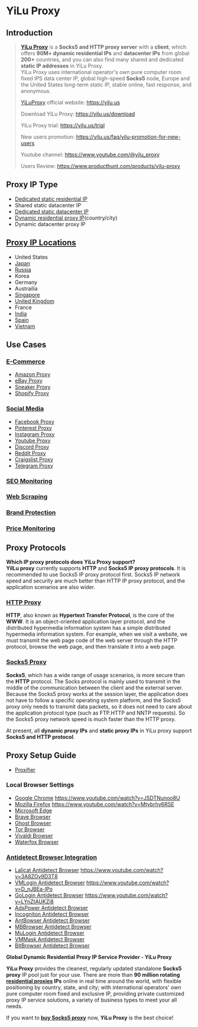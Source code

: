 # YiLu Proxy
## Introduction ##
> 
> **[YiLu Proxy](https://yilu.us)** is a **Socks5 and HTTP proxy server** with a **client**, which offers **90M+ dynamic residential IPs** and **datacenter IPs** from global **200+** countries, and you can also find many shared and dedicated **static IP addresses** in YiLu Proxy.  
> YiLu Proxy uses international operator's own pure computer room fixed IPS data center IP, global high-speed **Socks5** node, Europe and the United States long-term static IP, stable online, fast response, and anonymous.
> 
> [YiLuProxy](https://www.yiluproxy.org) official website: https://yilu.us
> 
> Download YiLu Proxy: https://yilu.us/download
> 
> YiLu Proxy trial: https://yilu.us/trial
> 
> New users promotion: https://yilu.us/faq/yilu-promotion-for-new-users
> 
> Youtube channel: https://www.youtube.com/@yilu_proxy
> 
> Users Review: https://www.producthunt.com/products/yilu-proxy

## Proxy IP Type ##
- [Dedicated static residential IP](https://yilu.us/static-dedicated-ip)
- Shared static datacenter IP
- [Dedicated static datacenter IP](https://yilu.us/static-dedicated-ip)
- [Dynamic residential proxy IP](https://yilu.us/rotating-residential-ip)(country/city)
- Dynamic datacenter proxy IP
  
## [Proxy IP Locations](https://yilu.us/countries) ##
- United States
- [Japan](https://yilu.us/countries/japan-proxy)
- [Russia](https://yilu.us/countries/russian-proxy)
- Korea
- Germany
- Austrailia
- [Singapore](https://yilu.us/countries/singapore-proxy)
- [United Kingdom](https://yilu.us/countries/uk-proxy)
- France
- [India](https://yilu.us/countries/indian-proxy)
- [Spain](https://yilu.us/countries/Spanish-proxy)
- [Vietnam](https://yilu.us/countries/vietnam-proxy)

## Use Cases ##
### [E-Commerce](https://yilu.us/use-cases/e-commerce-proxy) ###
- [Amazon Proxy](https://yilu.us/use-cases/amazon-proxy)
- [eBay Proxy](https://yilu.us/use-cases/ebay-proxy)
- [Sneaker Proxy](https://yilu.us/use-cases/sneaker-proxy)
- [Shopify Proxy](https://yilu.us/use-cases/shopify-proxy)
### [Social Media](https://yilu.us/use-cases/social-media) ###
- [Facebook Proxy](https://yilu.us/use-cases/facebook-proxy)
- [Pinterest Proxy](https://yilu.us/use-cases/pinterest-proxy)
- [Instagram Proxy](https://yilu.us/use-cases/instagram-proxy)
- [Youtube Proxy](https://yilu.us/use-cases/youtube-proxy)
- [Discord Proxy](https://yilu.us/use-cases/discord-proxy)
- [Reddit Proxy](https://yilu.us/use-cases/reddit-proxy)
- [Craigslist Proxy](https://yilu.us/use-cases/craigslist-proxy)
- [Telegram Proxy](https://yilu.us/use-cases/telegram-proxy)
### [SEO Monitoring](https://yilu.us/use-cases/seo-monitoring) ###
### [Web Scraping](https://yilu.us/use-cases/web-scraping) ###
### [Brand Protection](https://yilu.us/use-cases/brand-protection) ###
### [Price Monitoring](https://yilu.us/use-cases/price-monitoring) ###

## Proxy Protocols ##
**Which IP proxy protocols does YiLu Proxy support?**  
**YilLu proxy** currently supports **HTTP** and **Socks5 IP proxy protocols**. It is recommended to use Socks5 IP proxy protocol first. Socks5 IP network speed and security are much better than HTTP IP proxy protocol, and the application scenarios are also wider. 
### [HTTP Proxy](https://yilu.us/proxies/http-socks-proxy-difference) ###
**HTTP**, also known as **Hypertext Transfer Protocol**, is the core of the **WWW**. It is an object-oriented application layer protocol, and the distributed hypermedia information system has a simple distributed hypermedia information system. For example, when we visit a website, we must transmit the web page code of the web server through the HTTP protocol, browse the web page, and then translate it into a web page.

### [Socks5 Proxy](https://yilu.us) ###  
**Socks5**, which has a wide range of usage scenarios, is more secure than the **HTTP** protocol. The Socks protocol is mainly used to transmit in the middle of the communication between the client and the external server. Because the Socks5 proxy works at the session layer, the application does not have to follow a specific operating system platform, and the Socks5 proxy only needs to transmit data packets, so it does not need to care about the application protocol type (such as FTP.HTTP and NNTP requests). So the Socks5 proxy network speed is much faster than the HTTP proxy. 

At present, all **dynamic proxy IPs** and **static proxy IPs** in YiLu proxy support **Socks5 and HTTP protocol**.

## Proxy Setup Guide ##
- [Proxifier](https://www.youtube.com/watch?v=ETc9byXCkQQ)


### Local Browser Settings ###
- [Google Chrome](https://yilu.us/configuration/use-yilu-proxy-in-google-chrome-browser) https://www.youtube.com/watch?v=JSDTNunoo8U
- [Mozilla Firefox](https://yilu.us/configuration/chrome-proxy-setting-in-yilu-proxy) https://www.youtube.com/watch?v=Mtybrhy6RSE
- [Microsoft Edge](https://yilu.us/configuration/chrome-proxy-setting-in-yilu-proxy)
- [Brave Browser](https://www.youtube.com/watch?v=LC4qfY5AaD0)
- [Ghost Browser](https://www.youtube.com/watch?v=p0Lp_2otNUo)
- [Tor Browser](https://www.youtube.com/watch?v=Q87t-myRN8E)
- [Vivaldi Browser](https://www.youtube.com/watch?v=pNKzeyzox8g)
- [Waterfox Browser](https://www.youtube.com/watch?v=KFw-4RkgKWM)


### [Antidetect Browser Integration](https://yilu.us/integration) ###
- [Lalicat Antidetect Browser](https://yilu.us/integration/yilu-proxy-used-with-lalicat-browser) https://www.youtube.com/watch?v=3A8ZOv9D3T8
- [VMLogin Antidetect Browser](https://yilu.us/integration/yilu-proxy-integrate-with-vmlogin-browser) https://www.youtube.com/watch?v=D_nJBEa-lPo
- [GoLogin Antidetect Browser](https://yilu.us/integration/yilu-proxy-integrate-with-vmlogin-browser) https://www.youtube.com/watch?v=LYnZtAUKZi8
- [AdsPower Antidetect Browser](https://www.youtube.com/watch?v=q8zo6ap2ny8)
- [Incogniton Antidetect Browser](https://www.youtube.com/watch?v=JQ_jq5vgiSs)
- [AntBowser Antidetect Browser](https://www.youtube.com/watch?v=KcxU2CPNAXU)
- [MBBrowser Antidetect Browser](https://www.youtube.com/watch?v=D84uJP-WgFQ)
- [MuLogin Antidetect Browser](https://www.youtube.com/watch?v=tXnEZrMqUNk)
- [VMMask Antidetect Browser](https://www.youtube.com/watch?v=8zBLaKNKDHM)
- [BitBrowser Antidetect Browser](https://www.youtube.com/watch?v=Fg-_7i5yz1E)

**Global Dynamic Residential Proxy IP Service Provider - YiLu Proxy**

**YiLu Proxy** provides the cleanest, regularly updated standalone **Socks5 proxy** IP pool just for your use. There are more than **90 million rotating [residential proxies](https://yilu.us/proxies/residential-proxy) IPs** online in real time around the world, with flexible positioning by country, state, and city; with international operators' own pure computer room fixed and exclusive IP, providing private customized proxy IP service solutions, a variety of business types to meet your all needs. 

If you want to **[buy Socks5 proxy](https://yilu.us)** now, **YiLu Proxy** is the best choice!
